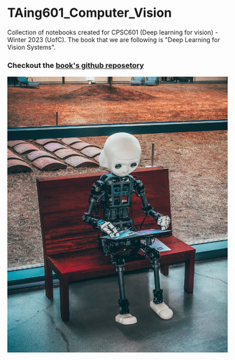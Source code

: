 # TAing601_Computer_Vision
Collection of notebooks created for CPSC601 (Deep learning for vision) - Winter 2023 (UofC). The book that we are following is "Deep Learning for Vision Systems".

### Checkout the [book's github reposetory](https://github.com/moelgendy/deep_learning_for_vision_systems)

<img src='imgs/AI-robot-andrea-de-santis.jpg'>
